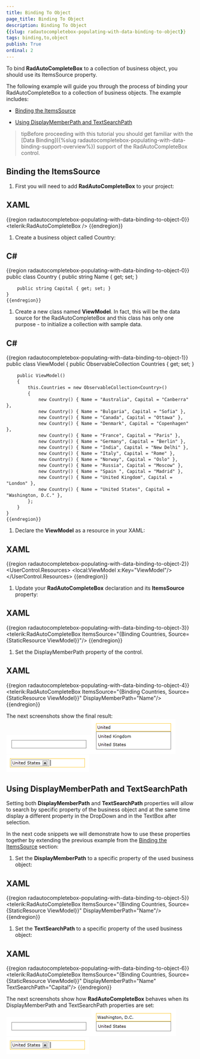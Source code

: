 ```yaml
---
title: Binding To Object
page_title: Binding To Object
description: Binding To Object
{{slug: radautocompletebox-populating-with-data-binding-to-object}}
tags: binding,to,object
publish: True
ordinal: 2
---
```



To bind __RadAutoCompleteBox__ to a collection of business object, you should use its ItemsSource property.
      

The following example will guide you through the process of binding your RadAutoCompleteBox to a collection of business objects. The example includes:

* [Binding the ItemsSource](#binding-the-itemssource)

* [Using DisplayMemberPath and TextSearchPath](#using-displaymemberpath-and-textsearchpath)

>tipBefore proceeding with this tutorial you should get familiar with the [Data Binding]({%slug radautocompletebox-populating-with-data-binding-support-overview%}) support of the RadAutoCompleteBox control.
        

## Binding the ItemsSource

1. First you will need to add __RadAutoCompleteBox__ to your project:
            

## XAML

{{region radautocompletebox-populating-with-data-binding-to-object-0}}
	<telerik:RadAutoCompleteBox />
	{{endregion}}



1. Create a business object called Country:

## C#

{{region radautocompletebox-populating-with-data-binding-to-object-0}}
	public class Country
	{
	    public string Name { get; set; }
	
	    public string Capital { get; set; }
	}
	{{endregion}}



1. Create a new class named __ViewModel__. In fact, this will be the data source for the RadAutoCompleteBox and this class has only one purpose - to initialize a collection with sample data.
            

## C#

{{region radautocompletebox-populating-with-data-binding-to-object-1}}
	public class ViewModel
	{
	    public ObservableCollection<Country> Countries { get; set; }
	
	    public ViewModel()
	    {
	        this.Countries = new ObservableCollection<Country>()
	        {
	            new Country() { Name = "Australia", Capital = "Canberra" },
	            new Country() { Name = "Bulgaria", Capital = "Sofia" },
	            new Country() { Name = "Canada", Capital = "Ottawa" },
	            new Country() { Name = "Denmark", Capital = "Copenhagen" },
	            new Country() { Name = "France", Capital = "Paris" },
	            new Country() { Name = "Germany", Capital = "Berlin" },
	            new Country() { Name = "India", Capital = "New Delhi" },
	            new Country() { Name = "Italy", Capital = "Rome" },
	            new Country() { Name = "Norway", Capital = "Oslo" },
	            new Country() { Name = "Russia", Capital = "Moscow" },
	            new Country() { Name = "Spain ", Capital = "Madrid" },
	            new Country() { Name = "United Kingdom", Capital = "London" },
	            new Country() { Name = "United States", Capital = "Washington, D.C." },
	        };
	    }
	}
	{{endregion}}



1. Declare the __ViewModel__ as a resource in your XAML:
            

## XAML

{{region radautocompletebox-populating-with-data-binding-to-object-2}}
	<UserControl.Resources>
	    <local:ViewModel x:Key="ViewModel"/>
	</UserControl.Resources>
	{{endregion}}



1. Update your __RadAutoCompleteBox__ declaration and its __ItemsSource__ property:
            

## XAML

{{region radautocompletebox-populating-with-data-binding-to-object-3}}
	<telerik:RadAutoCompleteBox ItemsSource="{Binding Countries, Source={StaticResource ViewModel}}"/>
	{{endregion}}



1. Set the DisplayMemberPath property of the control.

## XAML

{{region radautocompletebox-populating-with-data-binding-to-object-4}}
	<telerik:RadAutoCompleteBox ItemsSource="{Binding Countries, Source={StaticResource ViewModel}}"
	                            DisplayMemberPath="Name"/>
	{{endregion}}



The next screenshots show the final result:![radautocompletebox-features-autocomplete-1](images/radautocompletebox-features-autocomplete-1.png)![radautocompletebox-populating-with-data-binding-to-object-3](images/radautocompletebox-populating-with-data-binding-to-object-3.png)![radautocompletebox-populating-with-data-binding-to-object-2](images/radautocompletebox-populating-with-data-binding-to-object-2.png)

## Using DisplayMemberPath and TextSearchPath

Setting both __DisplayMemberPath__ and __TextSearchPath__ properties will allow to search by specific property of the business object and at the same time display a different property in the DropDown and in the TextBox after selection.
        

In the next code snippets we will demonstrate how to use these properties together by extending the previous example from the [Binding the ItemsSource](#binding-the-itemssource) section:
        

1. Set the __DisplayMemberPath__ to a specific property of the used business object:
            

## XAML

{{region radautocompletebox-populating-with-data-binding-to-object-5}}
	<telerik:RadAutoCompleteBox ItemsSource="{Binding Countries, Source={StaticResource ViewModel}}"
	                            DisplayMemberPath="Name"/>
	{{endregion}}



1. Set the __TextSearchPath__ to a specific property of the used business object:
            

## XAML

{{region radautocompletebox-populating-with-data-binding-to-object-6}}
	<telerik:RadAutoCompleteBox ItemsSource="{Binding Countries, Source={StaticResource ViewModel}}"
	                            DisplayMemberPath="Name"
	                            TextSearchPath="Capital"/>
	{{endregion}}



The next screenshots show how __RadAutoCompleteBox__ behaves when its DisplayMemberPath and TextSearchPath properties are set:
        ![radautocompletebox-features-autocomplete-1](images/radautocompletebox-features-autocomplete-1.png)![radautocompletebox-populating-with-data-binding-to-object-1](images/radautocompletebox-populating-with-data-binding-to-object-1.png)![radautocompletebox-populating-with-data-binding-to-object-2](images/radautocompletebox-populating-with-data-binding-to-object-2.png)
